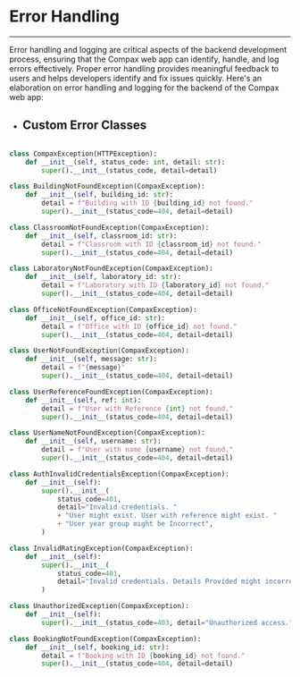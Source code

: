 # Error Handling

*****************************************************************************

Error handling and logging are critical aspects of the backend development process, ensuring that the Compax web app can identify, handle, and log errors effectively. Proper error handling provides meaningful feedback to users and helps developers identify and fix issues quickly. Here's an elaboration on error handling and logging for the backend of the Compax web app:

- ## Custom Error Classes

```python

class CompaxException(HTTPException):
    def __init__(self, status_code: int, detail: str):
        super().__init__(status_code, detail=detail)
```

```python
class BuildingNotFoundException(CompaxException):
    def __init__(self, building_id: str):
        detail = f"Building with ID {building_id} not found."
        super().__init__(status_code=404, detail=detail)
```

```python
class ClassroomNotFoundException(CompaxException):
    def __init__(self, classroom_id: str):
        detail = f"Classroom with ID {classroom_id} not found."
        super().__init__(status_code=404, detail=detail)
```

```python
class LaboratoryNotFoundException(CompaxException):
    def __init__(self, laboratory_id: str):
        detail = f"Laboratory with ID {laboratory_id} not found."
        super().__init__(status_code=404, detail=detail)
```

```python
class OfficeNotFoundException(CompaxException):
    def __init__(self, office_id: str):
        detail = f"Office with ID {office_id} not found."
        super().__init__(status_code=404, detail=detail)
```

```python
class UserNotFoundException(CompaxException):
    def __init__(self, message: str):
        detail = f"{message}"
        super().__init__(status_code=404, detail=detail)
```

```python
class UserReferenceFoundException(CompaxException):
    def __init__(self, ref: int):
        detail = f"User with Reference {int} not found."
        super().__init__(status_code=404, detail=detail)
```

```python
class UserNameNotFoundException(CompaxException):
    def __init__(self, username: str):
        detail = f"User with name {username} not found."
        super().__init__(status_code=404, detail=detail)
```

```python
class AuthInvalidCredentialsException(CompaxException):
    def __init__(self):
        super().__init__(
            status_code=401,
            detail="Invalid credentials. "
            + "User might exist. User with reference might exist. "
            + "User year group might be Incorrect",
        )
```

```python
class InvalidRatingException(CompaxException):
    def __init__(self):
        super().__init__(
            status_code=401,
            detail="Invalid credentials. Details Provided might incorrect!",
        )
```

```python
class UnauthorizedException(CompaxException):
    def __init__(self):
        super().__init__(status_code=403, detail="Unauthorized access.")
```

```python
class BookingNotFoundException(CompaxException):
    def __init__(self, booking_id: str):
        detail = f"Booking with ID {booking_id} not found."
        super().__init__(status_code=404, detail=detail)
```